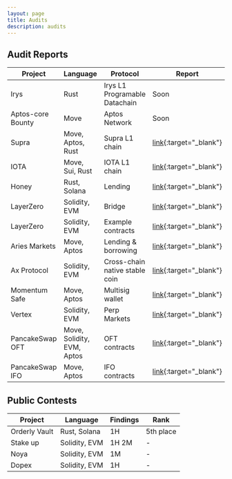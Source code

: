 ```yaml
---
layout: page
title: Audits
description: audits
---
```


## Audit Reports

| Project | Language | Protocol | Report |
| ------- | -------- | -------- | ------ |
| Irys    | Rust     | Irys L1 Programable Datachain | Soon |
| Aptos-core Bounty | Move   | Aptos Network  | Soon   |
| Supra   | Move, Aptos, Rust | Supra L1 chain | [link](https://github.com/sh15h4nk/audits/blob/main/reports/L1_Audit_Report__Supra_Framework.pdf){:target="_blank"} |
| IOTA    | Move, Sui, Rust | IOTA L1 chain | [link](https://github.com/sh15h4nk/audits/blob/main/reports/2025.03.18%20-%20Final%20-%20IOTA%20Collaborative%20Audit%20Report.pdf){:target="_blank"} |
| Honey | Rust, Solana | Lending | [link](https://github.com/sh15h4nk/audits/blob/main/reports/Honey%20Audit%20Report.pdf){:target="_blank"} |
| LayerZero | Solidity, EVM | Bridge | [link](https://github.com/sh15h4nk/audits/blob/main/reports/LayerZero%20Protocol%20Audit%20Report.pdf){:target="_blank"} |
| LayerZero | Solidity, EVM | Example contracts | [link](https://github.com/sh15h4nk/audits/blob/main/reports/layerzero_examples_audit_final.pdf){:target="_blank"} |
| Aries Markets | Move, Aptos | Lending & borrowing | [link](https://github.com/sh15h4nk/audits/blob/main/reports/Aries%20Audit%20Report.pdf){:target="_blank"} |
| Ax Protocol | Solidity, EVM | Cross-chain native stable coin | [link](https://github.com/sh15h4nk/audits/blob/main/reports/Ax%20Protocol%20Audit%20Report.pdf){:target="_blank"} |
| Momentum Safe | Move, Aptos | Multisig wallet | [link](https://github.com/sh15h4nk/audits/blob/main/reports/MSafe%20Audit%20Report.pdf){:target="_blank"} |
| Vertex | Solidity, EVM | Perp Markets | [link](https://github.com/sh15h4nk/audits/blob/main/reports/Vertex%20Protocol%20Audit%20Report.pdf){:target="_blank"} |
| PancakeSwap OFT | Move, Solidity, EVM, Aptos| OFT contracts | [link](https://github.com/sh15h4nk/audits/blob/main/reports/PancakeSwap%20OFT%20Audit%20Report.pdf){:target="_blank"} |
| PancakeSwap IFO | Move, Aptos | IFO contracts | [link](https://github.com/sh15h4nk/audits/blob/main/reports/PancakeSwap%20IFO%20Audit%20Report.pdf){:target="_blank"} |


## Public Contests


| Project | Language | Findings | Rank |
| ------- | -------- | -------- | ---- |
| Orderly Vault | Rust, Solana | 1H | 5th place |
| Stake up | Solidity, EVM | 1H 2M | - |
| Noya | Solidity, EVM | 1M | - |
| Dopex | Solidity, EVM | 1H | - |


